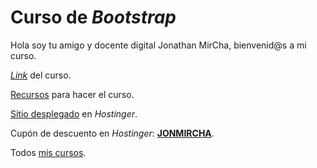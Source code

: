 # Curso de _Bootstrap_

Hola soy tu amigo y docente digital Jonathan MirCha, bienvenid@s a mi curso.

[_Link_](https://www.youtube.com/watch?v=ng8ur8KNrpU) del curso.

[Recursos](https://github.com/jonmircha/youtube-bootstrap/raw/main/img.zip) para hacer el curso.

[Sitio desplegado](https://studiobaddog.com/) en _Hostinger_.

Cupón de descuento en _Hostinger_: [**JONMIRCHA**](https://www.hostinger.mx/jonmircha).

Todos [mis cursos](https://jonmircha.com/cursos).

